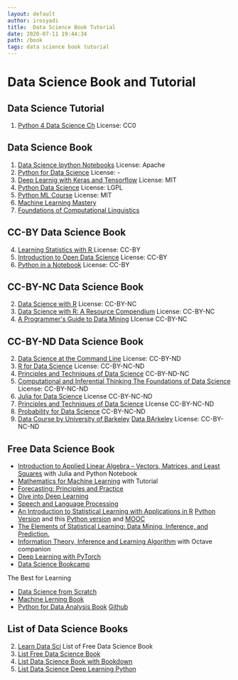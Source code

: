 ```yaml
---
layout: default
author: irosyadi
title:  Data Science Book Tutorial
date: 2020-07-11 19:44:34
path: /book
tags: data science book tutorial
---
```


# Data Science Book and Tutorial

## Data Science Tutorial
1. [Python 4 Data Science Ch](https://github.com/catalystfrank/Python4DataScience.CH) License: CC0


## Data Science Book
1. [Data Science Ipython Notebooks](https://github.com/donnemartin/data-science-ipython-notebooks) License: Apache
1. [Python for Data Science](https://github.com/gumption/Python_for_Data_Science) License: -
1. [Deep Learnig with Keras and Tensorflow](https://github.com/leriomaggio/deep-learning-keras-tensorflow) License: MIT
2. [Python Data Science](https://github.com/leriomaggio/python-data-science) License: LGPL
3. [Python ML Course](https://github.com/leriomaggio/python-ml-course) License: MIT
1. [Machine Learning Mastery](https://machinelearningmastery.com/)
1. [Foundations of Computational Linguistics](https://foundations-computational-linguistics.github.io/)

## CC-BY Data Science Book
4. [Learning Statistics with R ](https://learningstatisticswithr.com/) License: CC-BY
5. [Introduction to Open Data Science](https://ohi-science.org/data-science-training/) License: CC-BY
6. [Python in a Notebook](https://github.com/leriomaggio/python-in-a-notebook) License: CC-BY

## CC-BY-NC Data Science Book
2. [Data Science with R](https://github.com/jmstanto/data-science-r) License: CC-BY-NC
3. [Data Science with R: A Resource Compendium](https://bookdown.org/martin_monkman/DataScienceResources_book/) License: CC-BY-NC
4. [A Programmer's Guide to Data Mining](http://guidetodatamining.com/) LIcense CC-BY-NC

## CC-BY-ND Data Science Book
2. [Data Science at the Command Line](https://www.datascienceatthecommandline.com/) License: CC-BY-ND
3. [R for Data Science](https://r4ds.had.co.nz/) License: CC-BY-NC-ND
4. [Principles and Techniques of Data Science](https://www.textbook.ds100.org/intro.html) CC-BY-ND-NC
5. [Computational and Inferential Thinking The Foundations of Data Science](https://www.inferentialthinking.com/chapters/intro) License: CC-BY-NC-ND
6. [Julia for Data Science](http://www.david-anthoff.com/jl4ds/stable/) License CC-BY-NC-ND
7. [Principles and Techniques of Data Science](https://www.textbook.ds100.org/intro) LIcense CC-BY-NC-ND
8. [Probability for Data Science](http://prob140.org/textbook/README.html) CC-BY-NC-ND
9. [Data Course by University of Barkeley](http://data8.org/) [Data BArkeley](https://data.berkeley.edu/data-science-all) License: CC-BY-NC-ND

## Free Data Science Book
- [Introduction to Applied Linear Algebra – Vectors, Matrices, and Least Squares](http://vmls-book.stanford.edu/) with Julia and Python Notebook
- [Mathematics for Machine Learning](https://mml-book.github.io/) with Tutorial
- [Forecasting: Principles and Practice](https://otexts.com/fpp2/)
- [Dive into Deep Learning](https://d2l.ai/#)
- [Speech and Language Processing](https://web.stanford.edu/~jurafsky/slp3/)
- [ An Introduction to Statistical Learning with Applications in R](http://faculty.marshall.usc.edu/gareth-james/ISL/) [Python Version](https://github.com/JWarmenhoven/ISLR-python) and this [Python version](https://github.com/tdpetrou/Machine-Learning-Books-With-Python/tree/master/Introduction%20to%20Statistical%20Learning) and [MOOC](https://lagunita.stanford.edu/courses/HumanitiesSciences/StatLearning/Winter2016/about)
- [The Elements of Statistical Learning: Data Mining, Inference, and Prediction.](https://web.stanford.edu/~hastie/ElemStatLearn/)
- [Information Theory, Inference and Learning Algorithm](http://www.inference.org.uk/itila/book.html) with Octave companion
- [Deep Learning with PyTorch](https://www.manning.com/books/deep-learning-with-pytorch)
- [Data Science Bookcamp](https://www.manning.com/books/data-science-bookcamp)

The Best for Learning
- [Data Science from Scratch](https://github.com/joelgrus/data-science-from-scratch)
- [Machine Lerning Book](https://www.cs.ubc.ca/~murphyk/MLbook/)
- [Python for Data Analysis Book](https://wesmckinney.com/pages/book.html) [Github](https://github.com/wesm/pydata-book)

## List of Data Science Books
2. [Learn Data Sci](https://www.learndatasci.com/free-data-science-books/) List of Free Data Science Book
3. [List Free Data Science Book](https://www.datasciencecentral.com/profiles/blogs/50-must-read-free-books-for-every-data-scientist-in-2020-1)
4. [List Data Science Book with Bookdown](https://bookdown.org/)
5. [List Data Science Deep Learning Python](https://www.theinsaneapp.com/2020/08/free-data-science-deep-learning-python-ebooks.html)